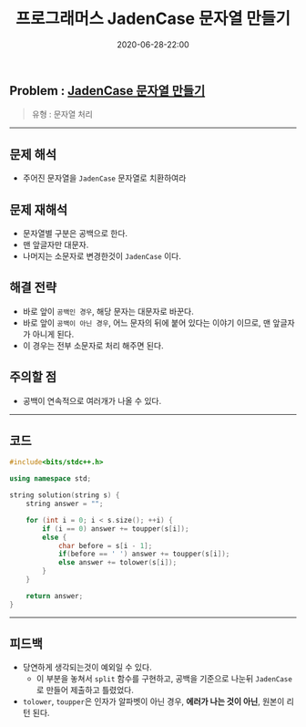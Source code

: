 ﻿---
title: 프로그래머스 JadenCase 문자열 만들기
date: 2020-06-28-22:00
categories:
- PS

tags:
- Programmers
- PS
- Problem Solve
- 문자열

---

## Problem : [JadenCase 문자열 만들기](https://programmers.co.kr/learn/courses/30/lessons/12951)
> 유형 : 문자열 처리

---
 
 
## 문제 해석
* 주어진 문자열을 `JadenCase` 문자열로 치환하여라

## 문제 재해석 
* 문자열별 구분은 공백으로 한다.
* 맨 앞글자만 대문자.
* 나머지는 소문자로 변경한것이 `JadenCase` 이다.

## 해결 전략
* 바로 앞이 `공백인 경우`, 해당 문자는 대문자로 바꾼다.
* 바로 앞이 `공백이 아닌 경우`, 어느 문자의 뒤에 붙어 있다는 이야기 이므로, 맨 앞글자가 아니게 된다.
* 이 경우는 전부 소문자로 처리 해주면 된다.

## 주의할 점
* 공백이 연속적으로 여러개가 나올 수 있다.

---

## 코드

```c++
#include<bits/stdc++.h>

using namespace std;

string solution(string s) {
    string answer = "";

    for (int i = 0; i < s.size(); ++i) {
        if (i == 0) answer += toupper(s[i]);
        else {
            char before = s[i - 1];
            if(before == ' ') answer += toupper(s[i]);
            else answer += tolower(s[i]);
        }
    }

    return answer;
}
```

---

## 피드백
* 당연하게 생각되는것이 예외일 수 있다.
    * 이 부분을 놓쳐서 `split` 함수를 구현하고, 공백을 기준으로 나눈뒤 `JadenCase`로 만들어 제출하고 틀렸었다.
* `tolower`, `toupper`은 인자가 알파벳이 아닌 경우,  **에러가 나는 것이 아닌**, 원본이 리턴 된다.